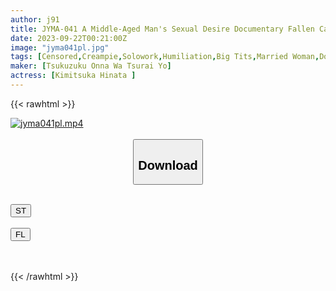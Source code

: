```yaml
---
author: j91
title: JYMA-041 A Middle-Aged Man's Sexual Desire Documentary Fallen Carnal Body Wife And Old Man's Sweaty Sex A Beautiful Wife Who Is Fucked All Day Hinata Kimizuka
date: 2023-09-22T00:21:00Z
image: "jyma041pl.jpg"
tags: [Censored,Creampie,Solowork,Humiliation,Big Tits,Married Woman,Documentary	]
maker: [Tsukuzuku Onna Wa Tsurai Yo]
actress: [Kimitsuka Hinata ]
---
```



{{< rawhtml >}}

<div class="video" data-videoid="ewrKRLxowWCkGo">
    <a href="javascript:;">
        <img src="https://my.j91.asia/posts/jyma041pl/jyma041pl.jpg" width="WIDTH" height="HEIGHT" alt="jyma041pl.mp4" loading="lazy">
    </a>
</div>

<script type="text/javascript" src="https://j91.asia/asset/on-demand-st.js"></script>

<br>
  <link rel="stylesheet" href="https://j91.asia/asset/bs5.css">
  
  <center>
  <button class="btn btn-primary" type="button" data-bs-toggle="collapse" data-bs-target=".multi-collapse" aria-expanded="false" aria-controls="multiCollapseExample1 multiCollapseExample2"><h2>Download</h2></button></center>
</p>
<div class="row">
  <div class="col">
    <div class="collapse multi-collapse" id="multiCollapseExample1">
      <div class="card card-body">
	      	      <br>
<div class="buttons">  
<a href="https://streamtape.to/v/ewrKRLxowWCkGo"><button class="btn-hover color-3"><i class="fa fa-download"></i> ST</button></a></div>
    </div>
  </div>
</div>
  <div class="col">
    <div class="collapse multi-collapse" id="multiCollapseExample2">
      <div class="card card-body">
	      <br>
<div class="buttons">
    <a href="https://filelions.online/f/64zycb70x6yk"><button class="btn-hover color-9"><i class="fa fa-download"></i> FL</button></a></div>
<br><br>
      </div>
    </div>
  </div>
</div>

{{< /rawhtml >}}
